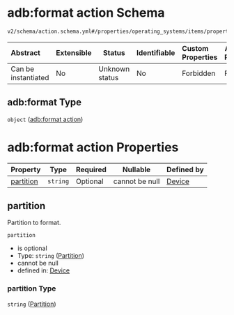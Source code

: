 # adb:format action Schema

```txt
v2/schema/action.schema.yml#/properties/operating_systems/items/properties/steps/items/properties/actions/items/oneOf/17/properties/adb:format
```




| Abstract            | Extensible | Status         | Identifiable | Custom Properties | Additional Properties | Access Restrictions | Defined In                                                           |
| :------------------ | ---------- | -------------- | ------------ | :---------------- | --------------------- | ------------------- | -------------------------------------------------------------------- |
| Can be instantiated | No         | Unknown status | No           | Forbidden         | Forbidden             | none                | [device.schema.json\*](../device.schema.json "open original schema") |

## adb:format Type

`object` ([adb:format action](device-properties-operating-systems-operating-system-properties-steps-step-properties-group-step-action-oneof-adbformat-action-properties-adbformat-action.md))

# adb:format action Properties

| Property                | Type     | Required | Nullable       | Defined by                                                                                                                                                                                                                                                                                                                                                         |
| :---------------------- | -------- | -------- | -------------- | :----------------------------------------------------------------------------------------------------------------------------------------------------------------------------------------------------------------------------------------------------------------------------------------------------------------------------------------------------------------- |
| [partition](#partition) | `string` | Optional | cannot be null | [Device](device-properties-operating-systems-operating-system-properties-steps-step-properties-group-step-action-oneof-adbformat-action-properties-adbformat-action-properties-partition.md "v2/schema/action.schema.yml#/properties/operating_systems/items/properties/steps/items/properties/actions/items/oneOf/17/properties/adb:format/properties/partition") |

## partition

Partition to format.


`partition`

-   is optional
-   Type: `string` ([Partition](device-properties-operating-systems-operating-system-properties-steps-step-properties-group-step-action-oneof-adbformat-action-properties-adbformat-action-properties-partition.md))
-   cannot be null
-   defined in: [Device](device-properties-operating-systems-operating-system-properties-steps-step-properties-group-step-action-oneof-adbformat-action-properties-adbformat-action-properties-partition.md "v2/schema/action.schema.yml#/properties/operating_systems/items/properties/steps/items/properties/actions/items/oneOf/17/properties/adb:format/properties/partition")

### partition Type

`string` ([Partition](device-properties-operating-systems-operating-system-properties-steps-step-properties-group-step-action-oneof-adbformat-action-properties-adbformat-action-properties-partition.md))

